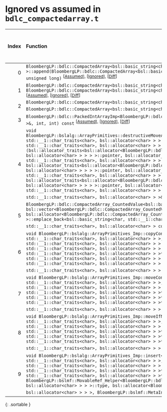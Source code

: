 # Ignored vs assumed in `bdlc_compactedarray.t`

<script src="../sorttable.js"></script>

|   Index | Function                                                                                                                                                                                                                                                                                                                                                                                                                                                                                                                                                                                                                                                                                                                                                                                                                                                                                                                                                                                                                                                                                                                                                                                                                                                                                                                                                                                                                                                                                                                                                                                                                          |   Difference in number of lines |   Function size difference in bytes |   Number of lines in assumed build | Number of bytes in assumed build   |   Number of lines in ignored build | Number of bytes in ignored build   |
|--------:|:----------------------------------------------------------------------------------------------------------------------------------------------------------------------------------------------------------------------------------------------------------------------------------------------------------------------------------------------------------------------------------------------------------------------------------------------------------------------------------------------------------------------------------------------------------------------------------------------------------------------------------------------------------------------------------------------------------------------------------------------------------------------------------------------------------------------------------------------------------------------------------------------------------------------------------------------------------------------------------------------------------------------------------------------------------------------------------------------------------------------------------------------------------------------------------------------------------------------------------------------------------------------------------------------------------------------------------------------------------------------------------------------------------------------------------------------------------------------------------------------------------------------------------------------------------------------------------------------------------------------------------|--------------------------------:|------------------------------------:|-----------------------------------:|:-----------------------------------|-----------------------------------:|:-----------------------------------|
|       0 | `BloombergLP::bdlc::CompactedArray<bsl::basic_string<char, std::__1::char_traits<char>, bsl::allocator<char> > >::append(BloombergLP::bdlc::CompactedArray<bsl::basic_string<char, std::__1::char_traits<char>, bsl::allocator<char> > > const&, unsigned long, unsigned long)` <sup>\[[Assumed](0-assume)\], \[[Ignored](0-none)\], \[[Diff](0-diff.html)\]                                                                                                                                                                                                                                                                                                                                                                                                                                                                                                                                                                                                                                                                                                                                                                                                                                                                                                                                                                                                                                                                                                                                                                                                                                                                      |                               2 |                                  16 |                                448 | 4,392,256                          |                                432 | 4,392,256                          |
|       1 | `BloombergLP::bdlc::CompactedArray<bsl::basic_string<char, std::__1::char_traits<char>, bsl::allocator<char> > >::insert(unsigned long, BloombergLP::bdlc::CompactedArray<bsl::basic_string<char, std::__1::char_traits<char>, bsl::allocator<char> > > const&, unsigned long, unsigned long)` <sup>\[[Assumed](1-assume)\], \[[Ignored](1-none)\], \[[Diff](1-diff.html)\]                                                                                                                                                                                                                                                                                                                                                                                                                                                                                                                                                                                                                                                                                                                                                                                                                                                                                                                                                                                                                                                                                                                                                                                                                                                       |                               1 |                                   0 |                                464 | 4,391,792                          |                                464 | 4,391,792                          |
|       2 | `BloombergLP::bdlc::CompactedArray<bsl::basic_string<char, std::__1::char_traits<char>, bsl::allocator<char> > >::insert(unsigned long, BloombergLP::bdlc::CompactedArray<bsl::basic_string<char, std::__1::char_traits<char>, bsl::allocator<char> > > const&)` <sup>\[[Assumed](2-assume)\], \[[Ignored](2-none)\], \[[Diff](2-diff.html)\]                                                                                                                                                                                                                                                                                                                                                                                                                                                                                                                                                                                                                                                                                                                                                                                                                                                                                                                                                                                                                                                                                                                                                                                                                                                                                     |                              -1 |                                   0 |                                448 | 4,391,344                          |                                448 | 4,391,344                          |
|       3 | `BloombergLP::bdlc::PackedIntArrayImp<BloombergLP::bdlc::PackedIntArrayImp_Unsigned>::print(std::__1::basic_ostream<char, std::__1::char_traits<char> >&, int, int) const` <sup>\[[Assumed](3-assume)\], \[[Ignored](3-none)\], \[[Diff](3-diff.html)\]                                                                                                                                                                                                                                                                                                                                                                                                                                                                                                                                                                                                                                                                                                                                                                                                                                                                                                                                                                                                                                                                                                                                                                                                                                                                                                                                                                           |                              -1 |                                   0 |                                592 | 4,434,832                          |                                592 | 4,435,632                          |
|       4 | `void BloombergLP::bslalg::ArrayPrimitives::destructiveMoveAndEmplace<bsl::allocator<BloombergLP::bdlc::CompactedArray_CountedValue<bsl::basic_string<char, std::__1::char_traits<char>, bsl::allocator<char> > > >, BloombergLP::bdlc::CompactedArray_CountedValue<bsl::basic_string<char, std::__1::char_traits<char>, bsl::allocator<char> > > >(bsl::allocator_traits<bsl::allocator<BloombergLP::bdlc::CompactedArray_CountedValue<bsl::basic_string<char, std::__1::char_traits<char>, bsl::allocator<char> > > > >::pointer, bsl::allocator_traits<bsl::allocator<BloombergLP::bdlc::CompactedArray_CountedValue<bsl::basic_string<char, std::__1::char_traits<char>, bsl::allocator<char> > > > >::pointer*, bsl::allocator_traits<bsl::allocator<BloombergLP::bdlc::CompactedArray_CountedValue<bsl::basic_string<char, std::__1::char_traits<char>, bsl::allocator<char> > > > >::pointer, bsl::allocator_traits<bsl::allocator<BloombergLP::bdlc::CompactedArray_CountedValue<bsl::basic_string<char, std::__1::char_traits<char>, bsl::allocator<char> > > > >::pointer, bsl::allocator_traits<bsl::allocator<BloombergLP::bdlc::CompactedArray_CountedValue<bsl::basic_string<char, std::__1::char_traits<char>, bsl::allocator<char> > > > >::pointer, bsl::allocator<BloombergLP::bdlc::CompactedArray_CountedValue<bsl::basic_string<char, std::__1::char_traits<char>, bsl::allocator<char> > > >, BloombergLP::bdlc::CompactedArray_CountedValue<bsl::basic_string<char, std::__1::char_traits<char>, bsl::allocator<char> > >&&)` <sup>\[[Assumed](4-assume)\], \[[Ignored](4-none)\], \[[Diff](4-diff.html)\] |                              -3 |                                   0 |                                576 | 4,399,584                          |                                576 | 4,399,680                          |
|       5 | `BloombergLP::bdlc::CompactedArray_CountedValue<bsl::basic_string<char, std::__1::char_traits<char>, bsl::allocator<char> > >& bsl::vector<BloombergLP::bdlc::CompactedArray_CountedValue<bsl::basic_string<char, std::__1::char_traits<char>, bsl::allocator<char> > >, bsl::allocator<BloombergLP::bdlc::CompactedArray_CountedValue<bsl::basic_string<char, std::__1::char_traits<char>, bsl::allocator<char> > > > >::emplace_back<bsl::basic_string<char, std::__1::char_traits<char>, bsl::allocator<char> > const&, unsigned long&>(bsl::basic_string<char, std::__1::char_traits<char>, bsl::allocator<char> > const&, unsigned long&)` <sup>\[[Assumed](5-assume)\], \[[Ignored](5-none)\], \[[Diff](5-diff.html)\]                                                                                                                                                                                                                                                                                                                                                                                                                                                                                                                                                                                                                                                                                                                                                                                                                                                                                                      |                             -12 |                                 -48 |                                896 | 4,397,856                          |                                944 | 4,397,856                          |
|       6 | `void BloombergLP::bslalg::ArrayPrimitives_Imp::copyConstruct<BloombergLP::bdlc::CompactedArray_CountedValue<bsl::basic_string<char, std::__1::char_traits<char>, bsl::allocator<char> > >, BloombergLP::bdlc::CompactedArray_CountedValue<bsl::basic_string<char, std::__1::char_traits<char>, bsl::allocator<char> > > const*, bsl::allocator<BloombergLP::bdlc::CompactedArray_CountedValue<bsl::basic_string<char, std::__1::char_traits<char>, bsl::allocator<char> > > > >(BloombergLP::bdlc::CompactedArray_CountedValue<bsl::basic_string<char, std::__1::char_traits<char>, bsl::allocator<char> > >*, BloombergLP::bdlc::CompactedArray_CountedValue<bsl::basic_string<char, std::__1::char_traits<char>, bsl::allocator<char> > > const*, BloombergLP::bdlc::CompactedArray_CountedValue<bsl::basic_string<char, std::__1::char_traits<char>, bsl::allocator<char> > > const*, bsl::allocator<BloombergLP::bdlc::CompactedArray_CountedValue<bsl::basic_string<char, std::__1::char_traits<char>, bsl::allocator<char> > > >, BloombergLP::bslmf::MetaInt<0>*)` <sup>\[[Assumed](6-assume)\], \[[Ignored](6-none)\], \[[Diff](6-diff.html)\]                                                                                                                                                                                                                                                                                                                                                                                                                                                                           |                             -15 |                                 -48 |                                320 | 4,403,744                          |                                368 | 4,403,904                          |
|       7 | `void BloombergLP::bslalg::ArrayPrimitives_Imp::moveConstruct<BloombergLP::bdlc::CompactedArray_CountedValue<bsl::basic_string<char, std::__1::char_traits<char>, bsl::allocator<char> > >, bsl::allocator<BloombergLP::bdlc::CompactedArray_CountedValue<bsl::basic_string<char, std::__1::char_traits<char>, bsl::allocator<char> > > > >(BloombergLP::bdlc::CompactedArray_CountedValue<bsl::basic_string<char, std::__1::char_traits<char>, bsl::allocator<char> > >*, BloombergLP::bdlc::CompactedArray_CountedValue<bsl::basic_string<char, std::__1::char_traits<char>, bsl::allocator<char> > >*, BloombergLP::bdlc::CompactedArray_CountedValue<bsl::basic_string<char, std::__1::char_traits<char>, bsl::allocator<char> > >*, bsl::allocator<BloombergLP::bdlc::CompactedArray_CountedValue<bsl::basic_string<char, std::__1::char_traits<char>, bsl::allocator<char> > > >, BloombergLP::bslmf::MetaInt<0>*)` <sup>\[[Assumed](7-assume)\], \[[Ignored](7-none)\], \[[Diff](7-diff.html)\]                                                                                                                                                                                                                                                                                                                                                                                                                                                                                                                                                                                                                            |                             -15 |                                 -48 |                                320 | 4,406,336                          |                                368 | 4,406,544                          |
|       8 | `void BloombergLP::bslalg::ArrayPrimitives_Imp::moveIfNoexcept<BloombergLP::bdlc::CompactedArray_CountedValue<bsl::basic_string<char, std::__1::char_traits<char>, bsl::allocator<char> > >, bsl::allocator<BloombergLP::bdlc::CompactedArray_CountedValue<bsl::basic_string<char, std::__1::char_traits<char>, bsl::allocator<char> > > > >(BloombergLP::bdlc::CompactedArray_CountedValue<bsl::basic_string<char, std::__1::char_traits<char>, bsl::allocator<char> > >*, BloombergLP::bdlc::CompactedArray_CountedValue<bsl::basic_string<char, std::__1::char_traits<char>, bsl::allocator<char> > >*, BloombergLP::bdlc::CompactedArray_CountedValue<bsl::basic_string<char, std::__1::char_traits<char>, bsl::allocator<char> > >*, bsl::allocator<BloombergLP::bdlc::CompactedArray_CountedValue<bsl::basic_string<char, std::__1::char_traits<char>, bsl::allocator<char> > > >, BloombergLP::bslmf::MetaInt<0>*)` <sup>\[[Assumed](8-assume)\], \[[Ignored](8-none)\], \[[Diff](8-diff.html)\]                                                                                                                                                                                                                                                                                                                                                                                                                                                                                                                                                                                                                           |                             -15 |                                 -48 |                                320 | 4,399,264                          |                                368 | 4,399,312                          |
|       9 | `void BloombergLP::bslalg::ArrayPrimitives_Imp::insert<BloombergLP::bdlc::CompactedArray_CountedValue<bsl::basic_string<char, std::__1::char_traits<char>, bsl::allocator<char> > >, bsl::allocator<BloombergLP::bdlc::CompactedArray_CountedValue<bsl::basic_string<char, std::__1::char_traits<char>, bsl::allocator<char> > > > >(BloombergLP::bdlc::CompactedArray_CountedValue<bsl::basic_string<char, std::__1::char_traits<char>, bsl::allocator<char> > >*, BloombergLP::bdlc::CompactedArray_CountedValue<bsl::basic_string<char, std::__1::char_traits<char>, bsl::allocator<char> > >*, BloombergLP::bslmf::MovableRef_Helper<BloombergLP::bdlc::CompactedArray_CountedValue<bsl::basic_string<char, std::__1::char_traits<char>, bsl::allocator<char> > > >::type, bsl::allocator<BloombergLP::bdlc::CompactedArray_CountedValue<bsl::basic_string<char, std::__1::char_traits<char>, bsl::allocator<char> > > >, BloombergLP::bslmf::MetaInt<0>*)` <sup>\[[Assumed](9-assume)\], \[[Ignored](9-none)\], \[[Diff](9-diff.html)\]                                                                                                                                                                                                                                                                                                                                                                                                                                                                                                                                                                                      |                             -15 |                                 -64 |                                544 | 4,400,160                          |                                608 | 4,400,256                          |
{: .sortable }
